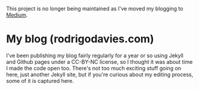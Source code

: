 This project is no longer being maintained as I've moved my blogging to [Medium](https://medium.com/@rodrigodavies).

My blog (rodrigodavies.com)
====

I've been publishing my blog fairly regularly for a year or so using Jekyll and Github pages under a CC-BY-NC license, so I thought it was about time I made the code open too. There's not too much exciting stuff going on here, just another Jekyll site, but if you're curious about my editing process, some of it is captured here.

